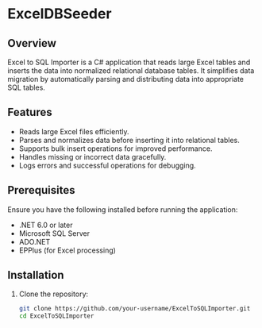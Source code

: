 # ExcelDBSeeder

## Overview
Excel to SQL Importer is a C# application that reads large Excel tables and inserts the data into normalized relational database tables. It simplifies data migration by automatically parsing and distributing data into appropriate SQL tables.

## Features
- Reads large Excel files efficiently.
- Parses and normalizes data before inserting it into relational tables.
- Supports bulk insert operations for improved performance.
- Handles missing or incorrect data gracefully.
- Logs errors and successful operations for debugging.

## Prerequisites
Ensure you have the following installed before running the application:

- .NET 6.0 or later
- Microsoft SQL Server
- ADO.NET
- EPPlus (for Excel processing)

## Installation

1. Clone the repository:
   ```sh
   git clone https://github.com/your-username/ExcelToSQLImporter.git
   cd ExcelToSQLImporter
